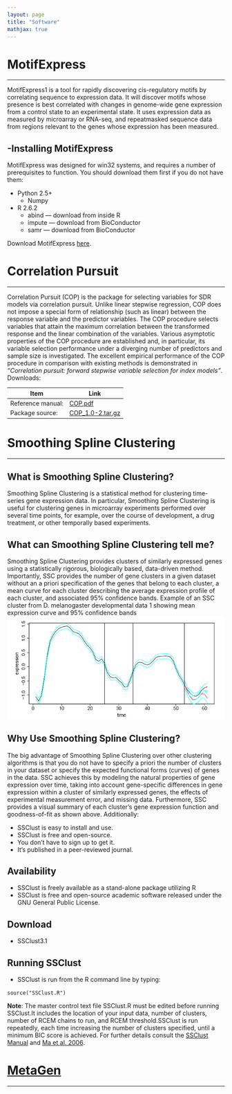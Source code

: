 ```yaml
---
layout: page
title: "Software"
mathjax: true
---
```

# MotifExpress
***

MotifExpress1 is a tool for rapidly discovering cis-regulatory motifs by correlating sequence to expression data. It will discover motifs whose presence is best correlated with changes in genome-wide gene expression from a control state to an experimental state. It uses expression data as measured by microarray or RNA-seq, and repeatmasked sequence data from regions relevant to the genes whose expression has been measured.

## -Installing MotifExpress
MotifExpress was designed for win32 systems, and requires a number of prerequisites to function. You should download them first if you do not have them:
* Python 2.5+
  * Numpy
* R 2.6.2
  * abind — download from inside R
  * impute — download from BioConductor
  * samr — download from BioConductor

Download MotifExpress [here](https://uofi.app.box.com/s/n1y3p3e4ntgcwjd9b8j2).




# Correlation Pursuit
***

Correlation Pursuit (COP) is the package for selecting variables for SDR models via correlation pursuit. Unlike linear stepwise regression, COP does not impose a special form of relationship (such as linear) between the response variable and the predictor variables. The COP procedure selects variables that attain the maximum correlation between the transformed response and the linear combination of the variables. Various asymptotic properties of the COP procedure are established and, in particular, its variable selection performance under a diverging number of predictors and sample size is investigated. The excellent empirical performance of the COP procedure in comparison with existing methods is demonstrated in *“Correlation pursuit: forward stepwise variable selection for index models”*.
Downloads:


| Item |Link |
|-----|--------|
|Reference manual:|[COP.pdf](https://cran.r-project.org/src/contrib/Archive/COP/)|
|Package source:  |[COP_1.0-2.tar.gz](https://cran.r-project.org/src/contrib/Archive/COP/)|


  
# Smoothing Spline Clustering
***

## What is Smoothing Spline Clustering?
Smoothing Spline Clustering is a statistical method for clustering time-series gene expression data. In particular, Smoothing Spline Clustering is useful for clustering genes in microarray experiments performed over several time points, for example, over the course of development, a drug treatment, or other temporally based experiments.

## What can Smoothing Spline Clustering tell me?
Smoothing Spline Clustering provides clusters of similarly expressed genes using a statistically rigorous, biologically based, data-driven method. Importantly, SSC provides the number of gene clusters in a given dataset without an a priori specification of the genes that belong to each cluster, a mean curve for each cluster describing the average expression profile of each cluster, and associated 95% confidence bands.
Example of an SSC cluster from D. melanogaster developmental data 1 showing mean expression curve and 95% confidence bands
![](/assets/flycurve.jpg)

## Why Use Smoothing Spline Clustering?
The big advantage of Smoothing Spline Clustering over other clustering algorithms is that you do not have to specify a priori the number of clusters in your dataset or specify the expected functional forms (curves) of genes in the data. SSC achieves this by modeling the natural properties of gene expression over time, taking into account gene-specific differences in gene expression within a cluster of similarly expressed genes, the effects of experimental measurement error, and missing data. Furthermore, SSC provides a visual summary of each cluster’s gene expression function and goodness-of-fit as shown above.
Additionally:
* SSClust is easy to install and use.
* SSClust is free and open-source.
* You don’t have to sign up to get it.
* It’s published in a peer-reviewed journal.
## Availability
* SSClust is freely available as a stand-alone package utilizing R
* SSClust is free and open-source academic software released under the GNU General Public License.
## Download
* SSClust3.1
## Running SSClust
* SSClust is run from the R command line by typing:
```
source("SSClust.R")
```

**Note**: The master control text file SSClust.R must be edited before running SSClust.It includes the location of your input data, number of clusters, number of RCEM chains to run, and RCEM threshold.SSClust is run repeatedly, each time increasing the number of clusters specified, until a minimum BIC score is achieved. For further details consult the [SSClust Manual](https://uofi.app.box.com/s/grjrnu0qn68mfrtxrgwt) and [Ma et al. 2006](https://uofi.app.box.com/s/be2h33o04e76kn5i47wq).


# [MetaGen](https://github.com/BioAlgs/MetaGen)
***
